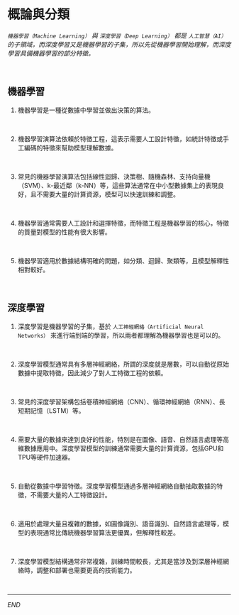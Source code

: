 # 概論與分類

_`機器學習（Machine Learning）` 與 `深度學習（Deep Learning）` 都是 `人工智慧（AI）` 的子領域，而深度學習又是機器學習的子集，所以先從機器學習開始理解，而深度學習具備機器學習的部分特徵。_

<br>

## 機器學習

1. 機器學習是一種從數據中學習並做出決策的算法。

<br>

2. 機器學習演算法依賴於特徵工程，這表示需要人工設計特徵，如統計特徵或手工編碼的特徵來幫助模型理解數據。

<br>

3. 常見的機器學習演算法包括線性迴歸、決策樹、隨機森林、支持向量機（SVM）、k-最近鄰（k-NN）等，這些算法通常在中小型數據集上的表現良好，且不需要大量的計算資源，模型可以快速訓練和調整。

<br>

4. 機器學習通常需要人工設計和選擇特徵，而特徵工程是機器學習的核心，特徵的質量對模型的性能有很大影響。

<br>

5. 機器學習適用於數據結構明確的問題，如分類、迴歸、聚類等，且模型解釋性相對較好。

<br>

## 深度學習

1. 深度學習是機器學習的子集，基於 `人工神經網絡（Artificial Neural Networks）` 來進行端到端的學習，所以兩者都理解為機器學習也是可以的。

<br>

2. 深度學習模型通常具有多層神經網絡，所謂的深度就是層數，可以自動從原始數據中提取特徵，因此減少了對人工特徵工程的依賴。

<br>

3. 常見的深度學習架構包括卷積神經網絡（CNN）、循環神經網絡（RNN）、長短期記憶（LSTM）等。

<br>

4. 需要大量的數據來達到良好的性能，特別是在圖像、語音、自然語言處理等高維數據應用中。深度學習模型的訓練通常需要大量的計算資源，包括GPU和TPU等硬件加速器。

<br>

5. 自動從數據中學習特徵。深度學習模型通過多層神經網絡自動抽取數據的特徵，不需要大量的人工特徵設計。

<br>

6. 適用於處理大量且複雜的數據，如圖像識別、語音識別、自然語言處理等，模型的表現通常比傳統機器學習算法更優異，但解釋性較差。

<br>

7. 深度學習模型結構通常非常複雜，訓練時間較長，尤其是當涉及到深層神經網絡時，調整和部署也需要更高的技術能力。

<br>

___

_END_